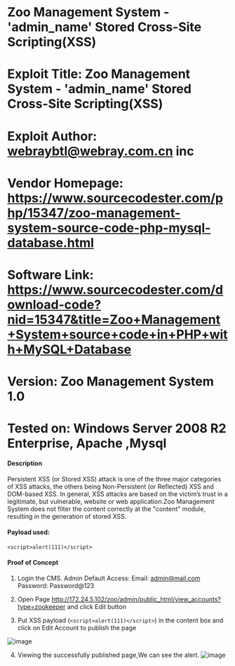 # Zoo Management System - 'admin_name' Stored Cross-Site Scripting(XSS)

   
# Exploit Title: Zoo Management System - 'admin_name' Stored Cross-Site Scripting(XSS)
# Exploit Author: webraybtl@webray.com.cn inc
# Vendor Homepage: https://www.sourcecodester.com/php/15347/zoo-management-system-source-code-php-mysql-database.html
# Software Link: https://www.sourcecodester.com/download-code?nid=15347&title=Zoo+Management+System+source+code+in+PHP+with+MySQL+Database
# Version: Zoo Management System 1.0
# Tested on: Windows Server 2008 R2 Enterprise, Apache ,Mysql

#### Description
Persistent XSS (or Stored XSS) attack is one of the three major categories of XSS attacks, the others being Non-Persistent (or Reflected) XSS and DOM-based XSS. In general, XSS attacks are based on the victim’s trust in a legitimate, but vulnerable, website or web application.Zoo Management System does not filter the content correctly at the "content" module, resulting in the generation of stored XSS.

#### Payload used:
`<script>alert(111)</script>`

#### Proof of Concept

1. Login the CMS. 
Admin Default Access:
Email: admin@mail.com
Password: Password@123

1. Open Page http://172.24.5.102/zoo/admin/public_html/view_accounts?type=zookeeper and click Edit button

2. Put XSS payload  (`<script>alert(111)</script>`) in the content box and click on Edit Account to publish the page

![image](https://user-images.githubusercontent.com/60683449/169768692-dcd12bb1-5538-417d-bbe7-64bb0819d67b.png)
   

4. Viewing the successfully published page,We can see the alert.
![image](https://user-images.githubusercontent.com/60683449/169768724-96806218-54ae-47a4-a5a4-a1f274f0cb1a.png)

